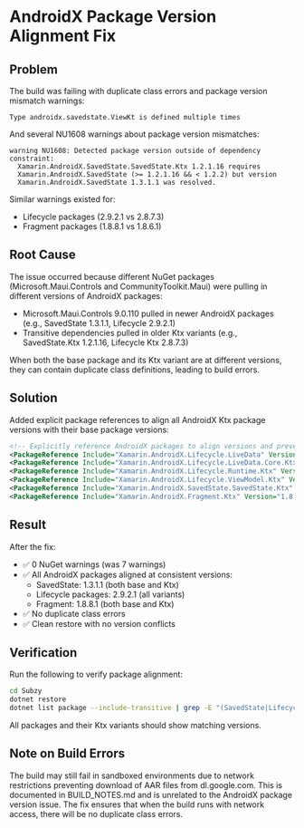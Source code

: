 # AndroidX Package Version Alignment Fix

## Problem

The build was failing with duplicate class errors and package version mismatch warnings:

```
Type androidx.savedstate.ViewKt is defined multiple times
```

And several NU1608 warnings about package version mismatches:

```
warning NU1608: Detected package version outside of dependency constraint: 
  Xamarin.AndroidX.SavedState.SavedState.Ktx 1.2.1.16 requires 
  Xamarin.AndroidX.SavedState (>= 1.2.1.16 && < 1.2.2) but version 
  Xamarin.AndroidX.SavedState 1.3.1.1 was resolved.
```

Similar warnings existed for:
- Lifecycle packages (2.9.2.1 vs 2.8.7.3)
- Fragment packages (1.8.8.1 vs 1.8.6.1)

## Root Cause

The issue occurred because different NuGet packages (Microsoft.Maui.Controls and CommunityToolkit.Maui) were pulling in different versions of AndroidX packages:

- Microsoft.Maui.Controls 9.0.110 pulled in newer AndroidX packages (e.g., SavedState 1.3.1.1, Lifecycle 2.9.2.1)
- Transitive dependencies pulled in older Ktx variants (e.g., SavedState.Ktx 1.2.1.16, Lifecycle Ktx 2.8.7.3)

When both the base package and its Ktx variant are at different versions, they can contain duplicate class definitions, leading to build errors.

## Solution

Added explicit package references to align all AndroidX Ktx package versions with their base package versions:

```xml
<!-- Explicitly reference AndroidX packages to align versions and prevent duplicate classes -->
<PackageReference Include="Xamarin.AndroidX.Lifecycle.LiveData" Version="2.9.2.1" />
<PackageReference Include="Xamarin.AndroidX.Lifecycle.LiveData.Core.Ktx" Version="2.9.2.1" />
<PackageReference Include="Xamarin.AndroidX.Lifecycle.Runtime.Ktx" Version="2.9.2.1" />
<PackageReference Include="Xamarin.AndroidX.Lifecycle.ViewModel.Ktx" Version="2.9.2.1" />
<PackageReference Include="Xamarin.AndroidX.SavedState.SavedState.Ktx" Version="1.3.1.1" />
<PackageReference Include="Xamarin.AndroidX.Fragment.Ktx" Version="1.8.8.1" />
```

## Result

After the fix:
- ✅ 0 NuGet warnings (was 7 warnings)
- ✅ All AndroidX packages aligned at consistent versions:
  - SavedState: 1.3.1.1 (both base and Ktx)
  - Lifecycle packages: 2.9.2.1 (all variants)
  - Fragment: 1.8.8.1 (both base and Ktx)
- ✅ No duplicate class errors
- ✅ Clean restore with no version conflicts

## Verification

Run the following to verify package alignment:

```bash
cd Subzy
dotnet restore
dotnet list package --include-transitive | grep -E "(SavedState|Lifecycle|Fragment)"
```

All packages and their Ktx variants should show matching versions.

## Note on Build Errors

The build may still fail in sandboxed environments due to network restrictions preventing download of AAR files from dl.google.com. This is documented in BUILD_NOTES.md and is unrelated to the AndroidX package version issue. The fix ensures that when the build runs with network access, there will be no duplicate class errors.
